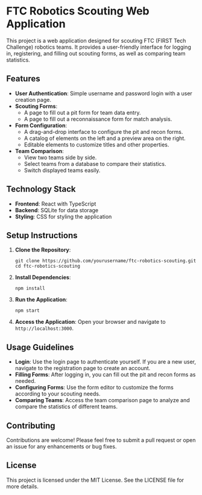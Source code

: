 # FTC Robotics Scouting Web Application

This project is a web application designed for scouting FTC (FIRST Tech Challenge) robotics teams. It provides a user-friendly interface for logging in, registering, and filling out scouting forms, as well as comparing team statistics.

## Features

- **User Authentication**: Simple username and password login with a user creation page.
- **Scouting Forms**: 
  - A page to fill out a pit form for team data entry.
  - A page to fill out a reconnaissance form for match analysis.
- **Form Configuration**: 
  - A drag-and-drop interface to configure the pit and recon forms.
  - A catalog of elements on the left and a preview area on the right.
  - Editable elements to customize titles and other properties.
- **Team Comparison**: 
  - View two teams side by side.
  - Select teams from a database to compare their statistics.
  - Switch displayed teams easily.

## Technology Stack

- **Frontend**: React with TypeScript
- **Backend**: SQLite for data storage
- **Styling**: CSS for styling the application

## Setup Instructions

1. **Clone the Repository**:
   ```
   git clone https://github.com/yourusername/ftc-robotics-scouting.git
   cd ftc-robotics-scouting
   ```

2. **Install Dependencies**:
   ```
   npm install
   ```

3. **Run the Application**:
   ```
   npm start
   ```

4. **Access the Application**: Open your browser and navigate to `http://localhost:3000`.

## Usage Guidelines

- **Login**: Use the login page to authenticate yourself. If you are a new user, navigate to the registration page to create an account.
- **Filling Forms**: After logging in, you can fill out the pit and recon forms as needed.
- **Configuring Forms**: Use the form editor to customize the forms according to your scouting needs.
- **Comparing Teams**: Access the team comparison page to analyze and compare the statistics of different teams.

## Contributing

Contributions are welcome! Please feel free to submit a pull request or open an issue for any enhancements or bug fixes.

## License

This project is licensed under the MIT License. See the LICENSE file for more details.